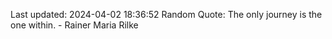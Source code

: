 Last updated: 2024-04-02 18:36:52
Random Quote: The only journey is the one within. - Rainer Maria Rilke